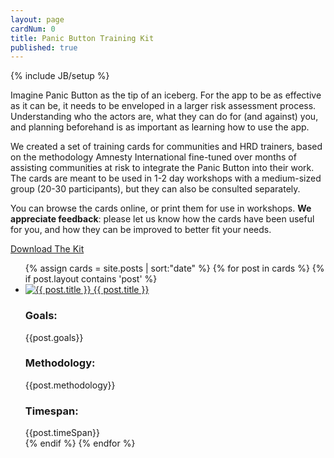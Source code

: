 ```yaml
---
layout: page
cardNum: 0
title: Panic Button Training Kit
published: true
---
```


<div id="hp" markdown="1">
{% include JB/setup %}

Imagine Panic Button as the tip of an iceberg. For the app to be as effective as it can be, it needs to be enveloped in a larger risk assessment process. Understanding who the actors are, what they can do for (and against) you, and planning beforehand is as important as learning how to use the app.

We created a set of training cards for communities and HRD trainers, based on the methodology Amnesty International fine-tuned over months of assisting communities at risk to integrate the Panic Button into their work. The cards are meant to be used in 1-2 day workshops with a medium-sized group (20-30 participants), but they can also be consulted separately.

You can browse the cards online, or print them for use in workshops. **We appreciate feedback**: please let us know how the cards have been useful for you, and how they can be improved to better fit your needs.

<a href="{{ BASE_PATH }}/pdf/training-kit-cards-11.12.2014.zip" class="btn btn-default">Download The Kit</a>

<ul class="cards container">
  {% assign cards = site.posts | sort:"date" %}
  {% for post in cards %}
    {% if post.layout contains 'post' %}
      <li class="row">
        <div class="cover col-sm-2">
          <a href="{{ BASE_PATH }}{{ post.url }}">
            <img src="{{ BASE_PATH }}/assets/img/{{ post.cardNum }}_thumb.png" alt="{{ post.title }}">
            {{ post.title }}
          </a>
        </div>
        <div class="card-meta col-sm-7">
          <div class="goals">
            <h3>Goals:</h3>
            {{post.goals}}
          </div>
          <div class="methodology">
            <h3>Methodology:</h3>
            {{post.methodology}}
          </div>
        </div>
        <div class="timespan col-sm-3">
          <h3>Timespan:</h3>
          {{post.timeSpan}}
        </div>
      </li>
    {% endif %}
  {% endfor %}
</ul>

</div>
